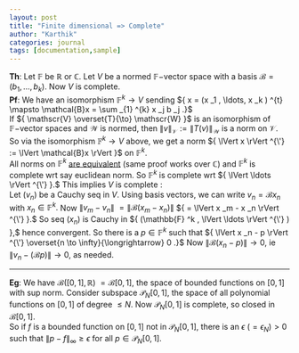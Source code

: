 ```yaml
---
layout: post
title: "Finite dimensional => Complete"
author: "Karthik"
categories: journal
tags: [documentation,sample]
---
```


**Th**: Let ${ \mathbb{F} }$ be ${ \mathbb{R} }$ or ${ \mathbb{C} }.$ Let ${ V }$ be a normed ${ \mathbb{F}- }$vector space with a basis ${ \mathcal{B} = (b _1, \ldots, b _k) }.$ Now ${ V }$ is complete.   
**Pf**: We have an isomorphism ${ \mathbb{F} ^k \to V }$ sending ${ x = (x _1 , \ldots, x _k ) ^{t} \mapsto \mathcal{B}x = \sum _{1} ^{k} x _j b _j .}$   
If ${ \mathscr{V} \overset{T}{\to} \mathscr{W} }$ is an isomorphism of ${ \mathbb{F}-}$vector spaces and ${ \mathscr{W} }$ is normed, then ${ \lVert v \rVert _{\mathscr{V}} :=  \lVert T(v) \rVert _{\mathscr{W}} }$ is a norm on ${ \mathscr{V}  }.$ So via the isomorphism ${ \mathbb{F} ^k \to V }$ above, we get a norm ${ \lVert x \rVert ^{\'} := \lVert \mathcal{B}x \rVert }$ on ${ \mathbb{F} ^k }.$   
All norms on ${ \mathbb{F} ^k }$ [are equivalent](https://bvenkatakarthik.github.io/EquivNorms) (same proof works over ${ \mathbb{C} }$) and ${ \mathbb{F} ^k }$ is complete wrt say euclidean norm. So ${ \mathbb{F} ^k }$ is complete wrt ${ \lVert \ldots \rVert ^{\'} }.$ This implies ${ V }$ is complete :   
Let ${ (v _n) }$ be a Cauchy seq in ${ V }.$ Using basis vectors, we can write ${ v _n = \mathcal{B} x _n }$ with ${ x _n   \in \mathbb{F} ^k }.$ Now ${ \lVert v _m - v _n \rVert }$ ${ = \lVert \mathcal{B}(x _m - x _n) \rVert }$ ${ = \lVert x _m - x _n \rVert ^{\'} }.$ So seq ${ (x _n) }$ is Cauchy in ${ (\mathbb{F} ^k , \lVert \ldots \rVert ^{\'} ) },$ hence convergent. So there is a ${ p \in \mathbb{F} ^k }$ such that ${ \lVert x _n - p \rVert ^{\'} \overset{n \to \infty}{\longrightarrow} 0 .}$ Now ${ \lVert \mathcal{B}(x _n - p) \rVert \to 0 },$ ie ${ \lVert v _n - (\mathcal{B}p) \rVert \to 0 },$ as needed. 

--- 

**Eg**: We have ${ \mathscr{B}([0,1], \mathbb{R}) }$ ${ = \mathscr{B}[0,1] },$ the space of bounded functions on ${ [0,1] }$ with sup norm. Consider subspace ${ \mathcal{P} _N [0,1], }$  the space of all polynomial functions on ${ [0,1] }$ of degree ${ \leq N }.$ Now ${ \mathcal{P} _N [0,1] }$ is complete, so closed in ${ \mathscr{B}[0,1] }.$   
So if ${ f }$ is a bounded function on ${ [0,1] }$ not in ${ \mathcal{P} _N [0,1] },$ there is an ${ \epsilon }$ ${ (= \epsilon _N ) \gt 0 }$ such that ${ \lVert p - f \rVert _{\infty} \geq \epsilon }$ for all ${ p \in \mathcal{P} _N [0,1] }.$ 
